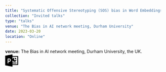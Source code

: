 ```yaml
---
title: "Systematic Offensive Stereotyping (SOS) bias in Word Embeddings"
collection: "Invited talks"
type: "talks"
venue: "The Bias in AI network meeting, Durham University"
date: 2023-03-20
location: "Online"
---
```

<b>venue:</b> The Bias in AI network meeting, Durham University, the UK.<br>
<a href="/files/talks/2023/Durham/Durham_talk"><img src="/images/ppt_symbol.png" alt="Link to PPT" style="width:42px;height:42px;"></a>&nbsp;&nbsp;


